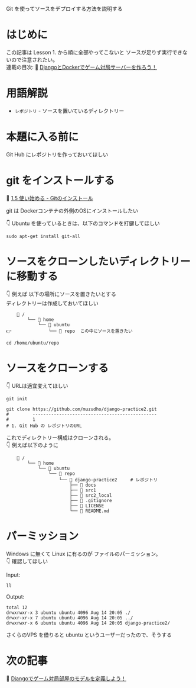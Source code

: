 Git を使ってソースをデプロイする方法を説明する  

# はじめに

この記事は Lesson 1. から順に全部やってこないと ソースが足りず実行できないので注意されたい。  
連載の目次: 📖 [DjangoとDockerでゲーム対局サーバーを作ろう！](https://qiita.com/muzudho1/items/eb0df0ea604e1fd9cdae)  

# 用語解説

* `レポジトリ` - ソースを置いているディレクトリー

# 本題に入る前に

Git Hub にレポジトリを作っておいてほしい  

# git をインストールする

📖 [1.5 使い始める - Gitのインストール](https://git-scm.com/book/ja/v2/%E4%BD%BF%E3%81%84%E5%A7%8B%E3%82%81%E3%82%8B-Git%E3%81%AE%E3%82%A4%E3%83%B3%E3%82%B9%E3%83%88%E3%83%BC%E3%83%AB)  

git は Dockerコンテナの外側のOSにインストールしたい  

👇 Ubuntu を使っているときは、以下のコマンドを打鍵してほしい  

```shell
sudo apt-get install git-all
```

# ソースをクローンしたいディレクトリーに移動する

👇 例えば 以下の場所にソースを置きたいとする  
ディレクトリーは作成しておいてほしい  

```plaintext
    📂 /
        └── 📂 home
            └── 📂 ubuntu
👉              └── 📂 repo  この中にソースを置きたい
```

```shell
cd /home/ubuntu/repo
```

# ソースをクローンする

👇 URLは適宜変えてほしい  

```shell
git init

git clone https://github.com/muzudho/django-practice2.git
#         -----------------------------------------------
#         1
# 1. Git Hub の レポジトリのURL
```

これでディレクトリー構成はクローンされる。  
👇 例えば以下のように  

```plaintext
    📂 /
        └── 📂 home
            └── 📂 ubuntu
                └── 📂 repo
                    └── 📂 django-practice2     # レポジトリ
                        ├── 📂 docs
                        ├── 📂 src1
                        ├── 📂 src2_local
                        ├── 📄 .gitignore
                        ├── 📄 LICENSE
                        └── 📄 README.md
```

# パーミッション

Windows に無くて Linux に有るのが ファイルのパーミッション。  
👇 確認してほしい  

Input:  

```shell
ll
```

Output:  

```plaintext
total 12
drwxrwxr-x 3 ubuntu ubuntu 4096 Aug 14 20:05 ./
drwxr-xr-x 7 ubuntu ubuntu 4096 Aug 14 20:05 ../
drwxrwxr-x 6 ubuntu ubuntu 4096 Aug 14 20:05 django-practice2/
```

さくらのVPS を借りると ubuntu というユーザーだったので、そうする  

# 次の記事

📖 [Djangoでゲーム対局部屋のモデルを定義しよう！](https://qiita.com/muzudho1/items/e1cf253dd6929bcd708d)  
